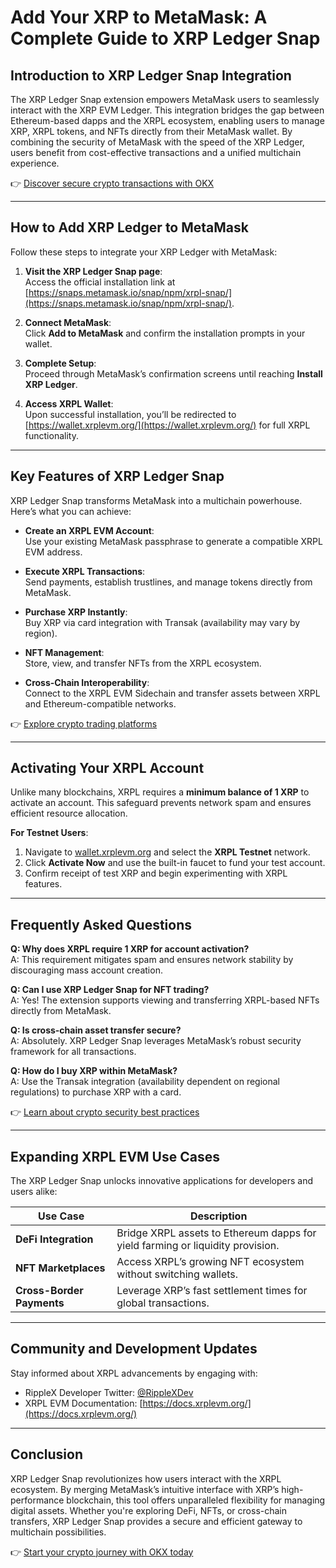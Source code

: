 # Add Your XRP to MetaMask: A Complete Guide to XRP Ledger Snap  

## Introduction to XRP Ledger Snap Integration  

The XRP Ledger Snap extension empowers MetaMask users to seamlessly interact with the XRP EVM Ledger. This integration bridges the gap between Ethereum-based dapps and the XRPL ecosystem, enabling users to manage XRP, XRPL tokens, and NFTs directly from their MetaMask wallet. By combining the security of MetaMask with the speed of the XRP Ledger, users benefit from cost-effective transactions and a unified multichain experience.  

👉 [Discover secure crypto transactions with OKX](https://bit.ly/okx-bonus)  

---

## How to Add XRP Ledger to MetaMask  

Follow these steps to integrate your XRP Ledger with MetaMask:  

1. **Visit the XRP Ledger Snap page**:  
   Access the official installation link at [https://snaps.metamask.io/snap/npm/xrpl-snap/](https://snaps.metamask.io/snap/npm/xrpl-snap/).  

2. **Connect MetaMask**:  
   Click **Add to MetaMask** and confirm the installation prompts in your wallet.  

3. **Complete Setup**:  
   Proceed through MetaMask’s confirmation screens until reaching **Install XRP Ledger**.  

4. **Access XRPL Wallet**:  
   Upon successful installation, you’ll be redirected to [https://wallet.xrplevm.org/](https://wallet.xrplevm.org/) for full XRPL functionality.  

---

## Key Features of XRP Ledger Snap  

XRP Ledger Snap transforms MetaMask into a multichain powerhouse. Here’s what you can achieve:  

- **Create an XRPL EVM Account**:  
  Use your existing MetaMask passphrase to generate a compatible XRPL EVM address.  

- **Execute XRPL Transactions**:  
  Send payments, establish trustlines, and manage tokens directly from MetaMask.  

- **Purchase XRP Instantly**:  
  Buy XRP via card integration with Transak (availability may vary by region).  

- **NFT Management**:  
  Store, view, and transfer NFTs from the XRPL ecosystem.  

- **Cross-Chain Interoperability**:  
  Connect to the XRPL EVM Sidechain and transfer assets between XRPL and Ethereum-compatible networks.  

👉 [Explore crypto trading platforms](https://bit.ly/okx-bonus)  

---

## Activating Your XRPL Account  

Unlike many blockchains, XRPL requires a **minimum balance of 1 XRP** to activate an account. This safeguard prevents network spam and ensures efficient resource allocation.  

**For Testnet Users**:  
1. Navigate to [wallet.xrplevm.org](https://wallet.xrplevm.org/) and select the **XRPL Testnet** network.  
2. Click **Activate Now** and use the built-in faucet to fund your test account.  
3. Confirm receipt of test XRP and begin experimenting with XRPL features.  

---

## Frequently Asked Questions  

**Q: Why does XRPL require 1 XRP for account activation?**  
A: This requirement mitigates spam and ensures network stability by discouraging mass account creation.  

**Q: Can I use XRP Ledger Snap for NFT trading?**  
A: Yes! The extension supports viewing and transferring XRPL-based NFTs directly from MetaMask.  

**Q: Is cross-chain asset transfer secure?**  
A: Absolutely. XRP Ledger Snap leverages MetaMask’s robust security framework for all transactions.  

**Q: How do I buy XRP within MetaMask?**  
A: Use the Transak integration (availability dependent on regional regulations) to purchase XRP with a card.  

👉 [Learn about crypto security best practices](https://bit.ly/okx-bonus)  

---

## Expanding XRPL EVM Use Cases  

The XRP Ledger Snap unlocks innovative applications for developers and users alike:  

| Use Case                | Description                                                                 |  
|-------------------------|-----------------------------------------------------------------------------|  
| **DeFi Integration**    | Bridge XRPL assets to Ethereum dapps for yield farming or liquidity provision. |  
| **NFT Marketplaces**    | Access XRPL’s growing NFT ecosystem without switching wallets.              |  
| **Cross-Border Payments** | Leverage XRP’s fast settlement times for global transactions.              |  

---

## Community and Development Updates  

Stay informed about XRPL advancements by engaging with:  
- RippleX Developer Twitter: [@RippleXDev](http://twitter.com/RippleXDev)  
- XRPL EVM Documentation: [https://docs.xrplevm.org/](https://docs.xrplevm.org/)  

---

## Conclusion  

XRP Ledger Snap revolutionizes how users interact with the XRPL ecosystem. By merging MetaMask’s intuitive interface with XRP’s high-performance blockchain, this tool offers unparalleled flexibility for managing digital assets. Whether you're exploring DeFi, NFTs, or cross-chain transfers, XRP Ledger Snap provides a secure and efficient gateway to multichain possibilities.  

👉 [Start your crypto journey with OKX today](https://bit.ly/okx-bonus)